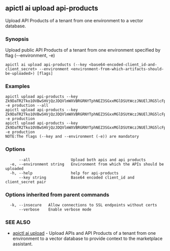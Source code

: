 ## apictl ai upload api-products

Upload API Products of a tenant from one environment to a vector database.

### Synopsis

Upload public API Products of a tenant from one environment specified by flag (--environment, -e)

```
apictl ai upload api-products (--key <base64-encoded-client_id-and-client_secret> --environment <environment-from-which-artifacts-should-be-uploaded>) [flags]
```

### Examples

```
apictl upload api-products --key Zk9DaTR2Tko1OVBwSHVjQzJDQVlmWXVBRGRNYTphNEZ3SGxxMGlDSUtWczJNUElJRG5lcFpuWU1h -e production --all
apictl upload api-products --key Zk9DaTR2Tko1OVBwSHVjQzJDQVlmWXVBRGRNYTphNEZ3SGxxMGlDSUtWczJNUElJRG5lcFpuWU1h -e production
apictl upload api-products --key Zk9DaTR2Tko1OVBwSHVjQzJDQVlmWXVBRGRNYTphNEZ3SGxxMGlDSUtWczJNUElJRG5lcFpuWU1h -e production
NOTE:The flags (--key and --environment (-e)) are mandatory
```

### Options

```
      --all                  Upload both apis and api products
  -e, --environment string   Environment from which the APIs should be uploaded
  -h, --help                 help for api-products
      --key string           Base64 encoded client_id and client_secret pair
```

### Options inherited from parent commands

```
  -k, --insecure   Allow connections to SSL endpoints without certs
      --verbose    Enable verbose mode
```

### SEE ALSO

* [apictl ai upload](apictl_ai_upload.md)	 - Upload APIs and API Products of a tenant from one environment to a vector database to provide context to the marketplace assistant.

